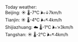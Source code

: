 Today weather:  
Beijing: ☀️ 🌡️-7°C 🌬️↓7km/h  
Tianjin: ☀️ 🌡️-4°C 🌬️↖4km/h  
Shijiazhuang: ☁️ 🌡️-1°C 🌬️↘3km/h  
Tangshan: ☀️ 🌡️-2°C 🌬️↖4km/h  
